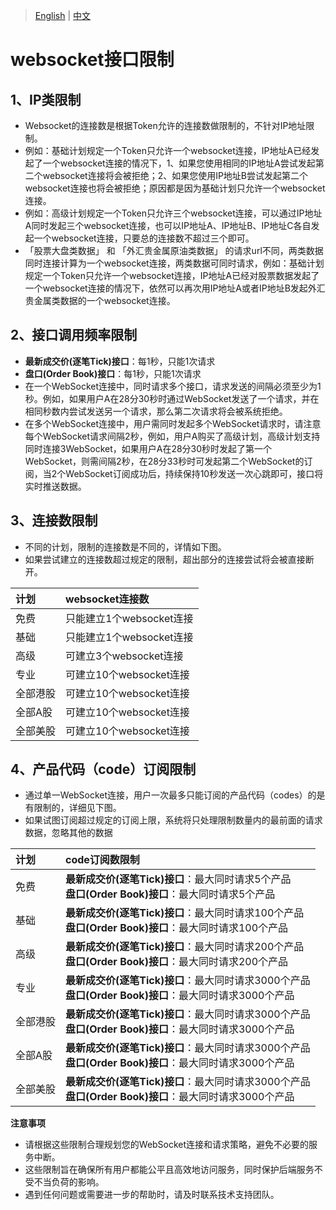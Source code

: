 > [English](./interface_limitation.md) | [中文](./interface_limitation_cn.md)

# websocket接口限制

## 1、IP类限制
- Websocket的连接数是根据Token允许的连接数做限制的，不针对IP地址限制。
- 例如：基础计划规定一个Token只允许一个websocket连接，IP地址A已经发起了一个websocket连接的情况下，1、如果您使用相同的IP地址A尝试发起第二个websocket连接将会被拒绝；2、如果您使用IP地址B尝试发起第二个websocket连接也将会被拒绝；原因都是因为基础计划只允许一个websocket连接。
- 例如：高级计划规定一个Token只允许三个websocket连接，可以通过IP地址A同时发起三个websocket连接，也可以IP地址A、IP地址B、IP地址C各自发起一个websocket连接，只要总的连接数不超过三个即可。
- 「股票大盘类数据」 和 「外汇贵金属原油类数据」 的请求url不同，两类数据同时连接计算为一个websocket连接，两类数据可同时请求，例如：基础计划规定一个Token只允许一个websocket连接，IP地址A已经对股票数据发起了一个websocket连接的情况下，依然可以再次用IP地址A或者IP地址B发起外汇贵金属类数据的一个websocket连接。

## 2、接口调用频率限制
- **最新成交价(逐笔Tick)接口**：每1秒，只能1次请求
- **盘口(Order Book)接口**：每1秒，只能1次请求
- 在一个WebSocket连接中，同时请求多个接口，请求发送的间隔必须至少为1秒。例如，如果用户A在28分30秒时通过WebSocket发送了一个请求，并在相同秒数内尝试发送另一个请求，那么第二次请求将会被系统拒绝。
- 在多个WebSocket连接中，用户需同时发起多个WebSocket请求时，请注意每个WebSocket请求间隔2秒，例如，用户A购买了高级计划，高级计划支持同时连接3WebSocket，如果用户A在28分30秒时发起了第一个WebSocket，则需间隔2秒，在28分33秒时可发起第二个WebSocket的订阅，当2个WebSocket订阅成功后，持续保持10秒发送一次心跳即可，接口将实时推送数据。

## 3、连接数限制
- 不同的计划，限制的连接数是不同的，详情如下图。
- 如果尝试建立的连接数超过规定的限制，超出部分的连接尝试将会被直接断开。

| 计划     | websocket连接数          |
| :------- | :----------------------- |
| 免费     | 只能建立1个websocket连接 |
| 基础     | 只能建立1个websocket连接 |
| 高级     | 可建立3个websocket连接   |
| 专业     | 可建立10个websocket连接  |
| 全部港股 | 可建立10个websocket连接  |
| 全部A股  | 可建立10个websocket连接  |
| 全部美股 | 可建立10个websocket连接  |

## 4、产品代码（code）订阅限制
- 通过单一WebSocket连接，用户一次最多只能订阅的产品代码（codes）的是有限制的，详细见下图。
- 如果试图订阅超过规定的订阅上限，系统将只处理限制数量内的最前面的请求数据，忽略其他的数据

| 计划     | code订阅数限制                                               |
| :------- | :----------------------------------------------------------- |
| 免费     | **最新成交价(逐笔Tick)接口**：最大同时请求5个产品<br /> **盘口(Order Book)接口**：最大同时请求5个产品 |
| 基础     | **最新成交价(逐笔Tick)接口**：最大同时请求100个产品<br /> **盘口(Order Book)接口**：最大同时请求100个产品 |
| 高级     | **最新成交价(逐笔Tick)接口**：最大同时请求200个产品<br /> **盘口(Order Book)接口**：最大同时请求200个产品 |
| 专业     | **最新成交价(逐笔Tick)接口**：最大同时请求3000个产品<br /> **盘口(Order Book)接口**：最大同时请求3000个产品 |
| 全部港股 | **最新成交价(逐笔Tick)接口**：最大同时请求3000个产品<br /> **盘口(Order Book)接口**：最大同时请求3000个产品 |
| 全部A股  | **最新成交价(逐笔Tick)接口**：最大同时请求3000个产品<br /> **盘口(Order Book)接口**：最大同时请求3000个产品 |
| 全部美股 | **最新成交价(逐笔Tick)接口**：最大同时请求3000个产品<br /> **盘口(Order Book)接口**：最大同时请求3000个产品 |

**注意事项**
- 请根据这些限制合理规划您的WebSocket连接和请求策略，避免不必要的服务中断。
- 这些限制旨在确保所有用户都能公平且高效地访问服务，同时保护后端服务不受不当负荷的影响。
- 遇到任何问题或需要进一步的帮助时，请及时联系技术支持团队。
